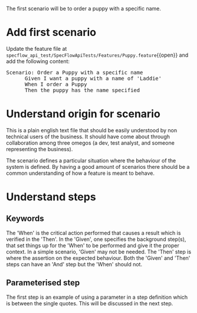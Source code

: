 The first scenario will be to order a puppy with a specific name. 

# Add first scenario

Update the feature file at `specflow_api_test/SpecFlowApiTests/Features/Puppy.feature`{{open}} and add the following content:

<pre class="file" data-target="clipboard">
Scenario: Order a Puppy with a specific name
	  Given I want a puppy with a name of 'Laddie'
	  When I order a Puppy
	  Then the puppy has the name specified  
</pre>

# Understand origin for scenario

This is a plain english text file that should be easily understood by non technical users of the business. 
It should have come about through collaboration among three omegos (a dev, test analyst, and someone representing the business).

The scenario defines a particular situation where the behaviour of the system is defined. By having a good amount
of scenarios there should be a common understanding of how a feature is meant to behave.

# Understand steps

## Keywords

The 'When' is the critical action performed that causes a result which is verified in the 'Then'.
In the 'Given', one specifies the background step(s), that set things up for the 'When' to be performed and
give it the proper context. In a simple scenario, 'Given' may not be needed.
The 'Then' step is where the assertion on the expected behaviour. Both the 'Given' and 'Then' steps can have 
an 'And' step but the 'When' should not.

## Parameterised step

The first step is an example of using a parameter in a step definition which is between the single quotes. 
This will be discussed in the next step.

